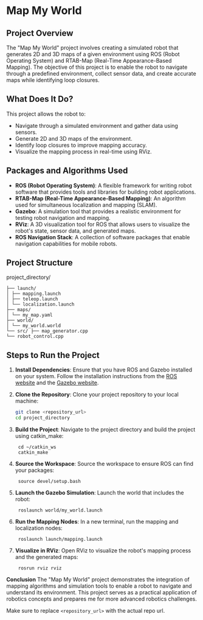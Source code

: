# Map My World

## Project Overview
The "Map My World" project involves creating a simulated robot that generates 2D and 3D maps of a given environment using ROS (Robot Operating System) and RTAB-Map (Real-Time Appearance-Based Mapping). The objective of this project is to enable the robot to navigate through a predefined environment, collect sensor data, and create accurate maps while identifying loop closures.

## What Does It Do?
This project allows the robot to:
- Navigate through a simulated environment and gather data using sensors.
- Generate 2D and 3D maps of the environment.
- Identify loop closures to improve mapping accuracy.
- Visualize the mapping process in real-time using RViz.

## Packages and Algorithms Used
- **ROS (Robot Operating System)**: A flexible framework for writing robot software that provides tools and libraries for building robot applications.
- **RTAB-Map (Real-Time Appearance-Based Mapping)**: An algorithm used for simultaneous localization and mapping (SLAM).
- **Gazebo**: A simulation tool that provides a realistic environment for testing robot navigation and mapping.
- **RViz**: A 3D visualization tool for ROS that allows users to visualize the robot's state, sensor data, and generated maps.
- **ROS Navigation Stack**: A collection of software packages that enable navigation capabilities for mobile robots.

## Project Structure
project_directory/ 

    ├── launch/ 
    │ ├── mapping.launch 
    │ ├── teleop.launch 
    │ └── localization.launch 
    ├── maps/ 
    │ └── my_map.yaml 
    ├── world/ 
    │ └── my_world.world 
    └── src/ ├── map_generator.cpp 
    └── robot_control.cpp


## Steps to Run the Project

1. **Install Dependencies**:
   Ensure that you have ROS and Gazebo installed on your system. Follow the installation instructions from the [ROS website](http://wiki.ros.org/ROS/Installation) and the [Gazebo website](http://gazebosim.org/).

2. **Clone the Repository**:
   Clone your project repository to your local machine:
   ```bash
   git clone <repository_url>
   cd project_directory

3. **Build the Project**:
Navigate to the project directory and build the project using catkin_make:

        cd ~/catkin_ws
        catkin_make

4. **Source the Workspace**: Source the workspace to ensure ROS can find your packages:

        source devel/setup.bash

5. **Launch the Gazebo Simulation**:
Launch the world that includes the robot:

        roslaunch world/my_world.launch

6. **Run the Mapping Nodes**:
In a new terminal, run the mapping and localization nodes:

        roslaunch launch/mapping.launch

7. **Visualize in RViz**:
Open RViz to visualize the robot's mapping process and the generated maps:

        rosrun rviz rviz

**Conclusion**
The "Map My World" project demonstrates the integration of mapping algorithms and simulation tools to enable a robot to navigate and understand its environment. This project serves as a practical application of robotics concepts and prepares me for more advanced robotics challenges.

Make sure to replace `<repository_url>` with the actual repo url.
